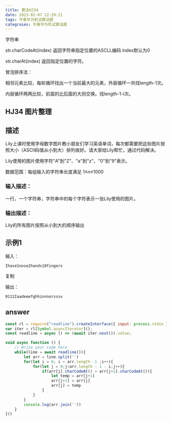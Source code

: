```yaml
---
title: 算法HJ34
date: 2023-02-07 22:29:21
tags: 牛客华为机试算法题
categroies: 牛客华为机试算法题
---
```


字符串

str.charCodeAt(index)  返回字符串指定位置的ASCLL编码 index默认为0 

str.charAt(index) 返回指定位置的字符。

冒泡排序法：

相邻元素比较，每轮循环找出一个当前最大的元素，外层循环一共找length-1次。

内层循环两两比较，前面的比后面的大则交换。找length-1-i次。

## **HJ34** 图片整理

## 描述



Lily上课时使用字母数字图片教小朋友们学习英语单词，每次都需要把这些图片按照大小（ASCII码值从小到大）排列收好。请大家给Lily帮忙，通过代码解决。

Lily使用的图片使用字符"A"到"Z"、"a"到"z"、"0"到"9"表示。

数据范围：每组输入的字符串长度满足 1≤*n*≤1000 

### 输入描述：

一行，一个字符串，字符串中的每个字符表示一张Lily使用的图片。

### 输出描述：

Lily的所有图片按照从小到大的顺序输出

## 示例1

输入：

```
Ihave1nose2hands10fingers
```

复制

输出：

```
0112Iaadeeefghhinnnorsssv
```



## answer

```javascript
const rl = require("readline").createInterface({ input: process.stdin });
var iter = rl[Symbol.asyncIterator]();
const readline = async () => (await iter.next()).value;

void async function () {
    // Write your code here
    while(line = await readline()){
        let arr = line.split('')
        for(let i = 0; i < arr.length -1 ;i++){
            for(let j = 0;j<arr.length - 1 - i;j++){
                if(arr[j].charCodeAt() > arr[j+1].charCodeAt()){
                    let temp = arr[j+1]
                    arr[j+1] = arr[j]
                    arr[j] = temp
                }
            }
        }
        console.log(arr.join(''))
    }
}()

```

